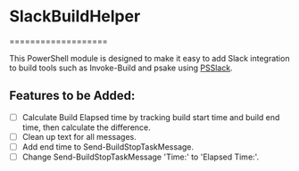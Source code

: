 # SlackBuildHelper
===================

This PowerShell module is designed to make it easy to add Slack integration to build tools such as Invoke-Build and psake using [PSSlack](https://github.com/RamblingCookieMonster/PSSlack).

## Features to be Added:

- [ ] Calculate Build Elapsed time by tracking build start time and build end time, then calculate the difference.
- [ ] Clean up text for all messages.
- [ ] Add end time to Send-BuildStopTaskMessage.
- [ ] Change Send-BuildStopTaskMessage 'Time:' to 'Elapsed Time:'.
